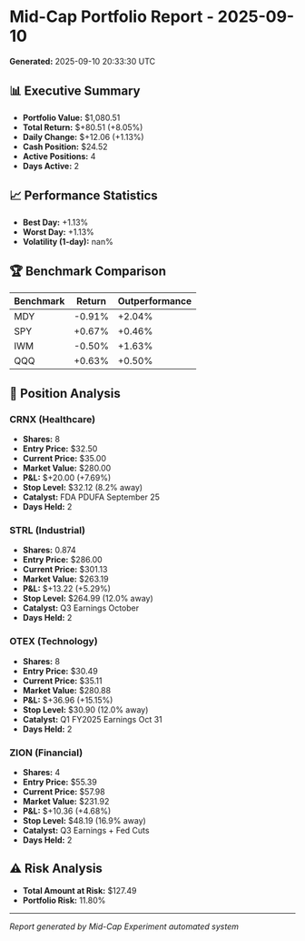 # Mid-Cap Portfolio Report - 2025-09-10

**Generated:** 2025-09-10 20:33:30 UTC

## 📊 Executive Summary

- **Portfolio Value:** $1,080.51
- **Total Return:** $+80.51 (+8.05%)
- **Daily Change:** $+12.06 (+1.13%)
- **Cash Position:** $24.52
- **Active Positions:** 4
- **Days Active:** 2

## 📈 Performance Statistics

- **Best Day:** +1.13%
- **Worst Day:** +1.13%
- **Volatility (1-day):** nan%

## 🏆 Benchmark Comparison

| Benchmark | Return | Outperformance |
|-----------|--------|----------------|
| MDY | -0.91% | +2.04% |
| SPY | +0.67% | +0.46% |
| IWM | -0.50% | +1.63% |
| QQQ | +0.63% | +0.50% |

## 💼 Position Analysis

### CRNX (Healthcare)
- **Shares:** 8
- **Entry Price:** $32.50
- **Current Price:** $35.00
- **Market Value:** $280.00
- **P&L:** $+20.00 (+7.69%)
- **Stop Level:** $32.12 (8.2% away)
- **Catalyst:** FDA PDUFA September 25
- **Days Held:** 2

### STRL (Industrial)
- **Shares:** 0.874
- **Entry Price:** $286.00
- **Current Price:** $301.13
- **Market Value:** $263.19
- **P&L:** $+13.22 (+5.29%)
- **Stop Level:** $264.99 (12.0% away)
- **Catalyst:** Q3 Earnings October
- **Days Held:** 2

### OTEX (Technology)
- **Shares:** 8
- **Entry Price:** $30.49
- **Current Price:** $35.11
- **Market Value:** $280.88
- **P&L:** $+36.96 (+15.15%)
- **Stop Level:** $30.90 (12.0% away)
- **Catalyst:** Q1 FY2025 Earnings Oct 31
- **Days Held:** 2

### ZION (Financial)
- **Shares:** 4
- **Entry Price:** $55.39
- **Current Price:** $57.98
- **Market Value:** $231.92
- **P&L:** $+10.36 (+4.68%)
- **Stop Level:** $48.19 (16.9% away)
- **Catalyst:** Q3 Earnings + Fed Cuts
- **Days Held:** 2

## ⚠️ Risk Analysis

- **Total Amount at Risk:** $127.49
- **Portfolio Risk:** 11.80%

---
*Report generated by Mid-Cap Experiment automated system*
